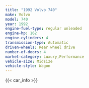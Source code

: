 ```yaml
---
title: "1992 Volvo 740"
make: Volvo
model: 740
year: 1992
engine-fuel-type: regular unleaded
engine-hp: 162
engine-cylinders: 4
transmission-type: Automatic
driven-wheels: Rear wheel drive
number-of-doors: 4
market-category: Luxury,Performance
vehicle-size: Midsize
vehicle-style: Wagon
---
```


{{< car_info >}}
